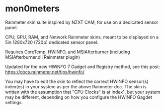 # mon0meters
Rainmeter skin suite inspired by NZXT CAM, for use on a dedicated sensor panel.

CPU, GPU, RAM, and Network Rainmeter skins, meant to be displayed on a 5in 1280x720 (720p) dedicated sensor panel.

Requires CoreTemp, HWiNFO, and MSIAfterburner (including MSIAfterburner.dll Rainmeter plugin)

Updated for the new HWiNFO 7 Gadget and Registry method, see this post: https://docs.rainmeter.net/tips/hwinfo/

You may have to edit the skin to reflect the correct HWiNFO sensor(s) index(es) in your system as per the above Rainmeter doc. The skin is written with the assumption that "CPU Clocks" is at Index1, but your system may be different, depending on how you configure the HWiNFO Gagdet settings.